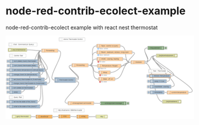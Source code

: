 # node-red-contrib-ecolect-example
node-red-contrib-ecolect example with react nest thermostat 


<p align="center">
<img src="https://github.com/phyunsj/node-red-contrib-ecolect-example/blob/master/node-red-thermostat.png" width="700px"/>
</p>
